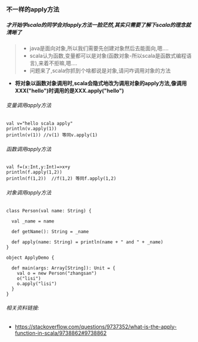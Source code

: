 ### 不一样的apply方法

##### 才开始学scala的同学会对apply方法一脸茫然,其实只需要了解下scala的理念就清晰了
> - java是面向对象,所以我们需要先创建对象然后去能面向,嗯....
> - scala认为函数,变量都可以是对象(函数对象-所以scala是函数式编程语言),来着不拒嘛,嗯....
> - 问题来了,scala你抓到个啥都说是对象,请问咋调用对象的方法

- **将对象以函数对象调用时,scala会隐式地改为调用对象的apply方法,像调用XXX("hello")时调用的是XXX.apply("hello")**
###### 变量调用apply方法
````
val v="hello scala apply"
println(v.apply(1))
println(v(1)) //v(1) 等同v.apply(1)
````
###### 函数调用apply方法
````
val f=(x:Int,y:Int)=>x+y
println(f.apply(1,2))
println(f(1,2))  //f(1,2) 等同f.apply(1,2)
````
###### 对象调用apply方法
````
class Person(val name: String) {

  val _name = name

  def getName(): String = _name

  def apply(name: String) = println(name + " and " + _name)
}

object ApplyDemo {
  
  def main(args: Array[String]): Unit = {
    val o = new Person("zhangsan")
    o("lisi")
    o.apply("lisi")
  }
}
````


###### 相关资料链接:

- https://stackoverflow.com/questions/9737352/what-is-the-apply-function-in-scala/9738862#9738862